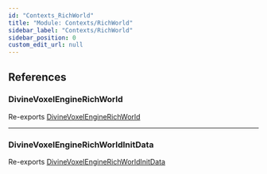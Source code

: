 ```yaml
---
id: "Contexts_RichWorld"
title: "Module: Contexts/RichWorld"
sidebar_label: "Contexts/RichWorld"
sidebar_position: 0
custom_edit_url: null
---
```


## References

### DivineVoxelEngineRichWorld

Re-exports [DivineVoxelEngineRichWorld](../classes/Contexts_RichWorld_DivineStarVoxelEngineRichWorld.DivineVoxelEngineRichWorld.md)

___

### DivineVoxelEngineRichWorldInitData

Re-exports [DivineVoxelEngineRichWorldInitData](Contexts_RichWorld_DivineStarVoxelEngineRichWorld.md#divinevoxelenginerichworldinitdata)
